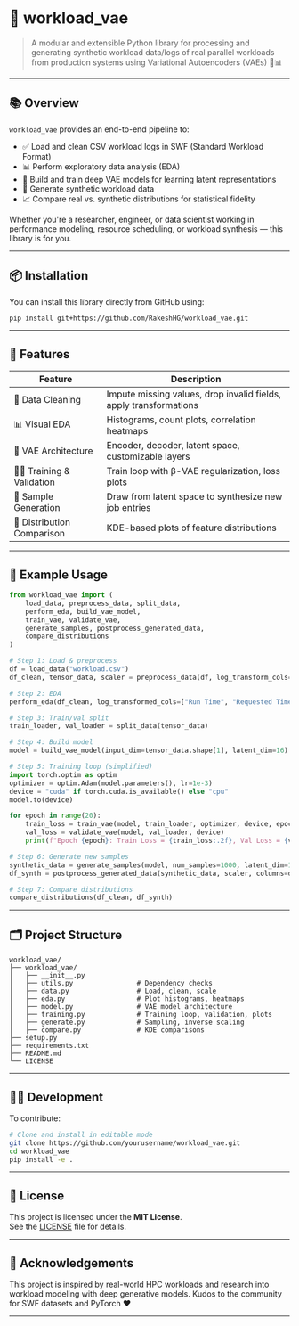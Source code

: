 # 🚀 workload_vae

> A modular and extensible Python library for processing and generating synthetic workload data/logs of real parallel workloads from production systems using Variational Autoencoders (VAEs) 🔬📊

---

## 📚 Overview

`workload_vae` provides an end-to-end pipeline to:

- ✅ Load and clean CSV workload logs in SWF (Standard Workload Format)
- 📊 Perform exploratory data analysis (EDA)
- 🧠 Build and train deep VAE models for learning latent representations
- 🧪 Generate synthetic workload data
- 📈 Compare real vs. synthetic distributions for statistical fidelity

Whether you're a researcher, engineer, or data scientist working in performance modeling, resource scheduling, or workload synthesis — this library is for you.

---

## 📦 Installation

You can install this library directly from GitHub using:

```bash
pip install git+https://github.com/RakeshHG/workload_vae.git
```

---

## 🧰 Features

| Feature                       | Description |
|------------------------------|-------------|
| 🧹 Data Cleaning              | Impute missing values, drop invalid fields, apply transformations |
| 📊 Visual EDA                | Histograms, count plots, correlation heatmaps |
| 🧠 VAE Architecture           | Encoder, decoder, latent space, customizable layers |
| 🏋️‍♀️ Training & Validation   | Train loop with β-VAE regularization, loss plots |
| 🧬 Sample Generation          | Draw from latent space to synthesize new job entries |
| 🧪 Distribution Comparison    | KDE-based plots of feature distributions |

---

## 🧪 Example Usage

```python
from workload_vae import (
    load_data, preprocess_data, split_data,
    perform_eda, build_vae_model,
    train_vae, validate_vae,
    generate_samples, postprocess_generated_data,
    compare_distributions
)

# Step 1: Load & preprocess
df = load_data("workload.csv")
df_clean, tensor_data, scaler = preprocess_data(df, log_transform_cols=["Run Time", "Requested Time"])

# Step 2: EDA
perform_eda(df_clean, log_transformed_cols=["Run Time", "Requested Time"])

# Step 3: Train/val split
train_loader, val_loader = split_data(tensor_data)

# Step 4: Build model
model = build_vae_model(input_dim=tensor_data.shape[1], latent_dim=16)

# Step 5: Training loop (simplified)
import torch.optim as optim
optimizer = optim.Adam(model.parameters(), lr=1e-3)
device = "cuda" if torch.cuda.is_available() else "cpu"
model.to(device)

for epoch in range(20):
    train_loss = train_vae(model, train_loader, optimizer, device, epoch, beta=1.0)
    val_loss = validate_vae(model, val_loader, device)
    print(f"Epoch {epoch}: Train Loss = {train_loss:.2f}, Val Loss = {val_loss:.2f}")

# Step 6: Generate new samples
synthetic_data = generate_samples(model, num_samples=1000, latent_dim=16, device=device)
df_synth = postprocess_generated_data(synthetic_data, scaler, columns=df.columns)

# Step 7: Compare distributions
compare_distributions(df_clean, df_synth)
```

---

## 🗂 Project Structure

```
workload_vae/
├── workload_vae/
│   ├── __init__.py
│   ├── utils.py                # Dependency checks
│   ├── data.py                 # Load, clean, scale
│   ├── eda.py                  # Plot histograms, heatmaps
│   ├── model.py                # VAE model architecture
│   ├── training.py             # Training loop, validation, plots
│   ├── generate.py             # Sampling, inverse scaling
│   ├── compare.py              # KDE comparisons
├── setup.py
├── requirements.txt
├── README.md
└── LICENSE
```

---

## 🧑‍💻 Development

To contribute:

```bash
# Clone and install in editable mode
git clone https://github.com/yourusername/workload_vae.git
cd workload_vae
pip install -e .
```

---

## 📜 License

This project is licensed under the **MIT License**.  
See the [LICENSE](LICENSE) file for details.

---

## 🌟 Acknowledgements

This project is inspired by real-world HPC workloads and research into workload modeling with deep generative models. Kudos to the community for SWF datasets and PyTorch ❤️

---

